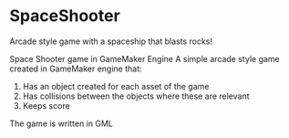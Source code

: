 # SpaceShooter
 Arcade style game with a spaceship that blasts rocks!

Space Shooter game in GameMaker Engine
A simple arcade style game created in GameMaker engine that:

1. Has an object created for each asset of the game
2. Has collisions between the objects where these are relevant
3. Keeps score

The game is written in GML
